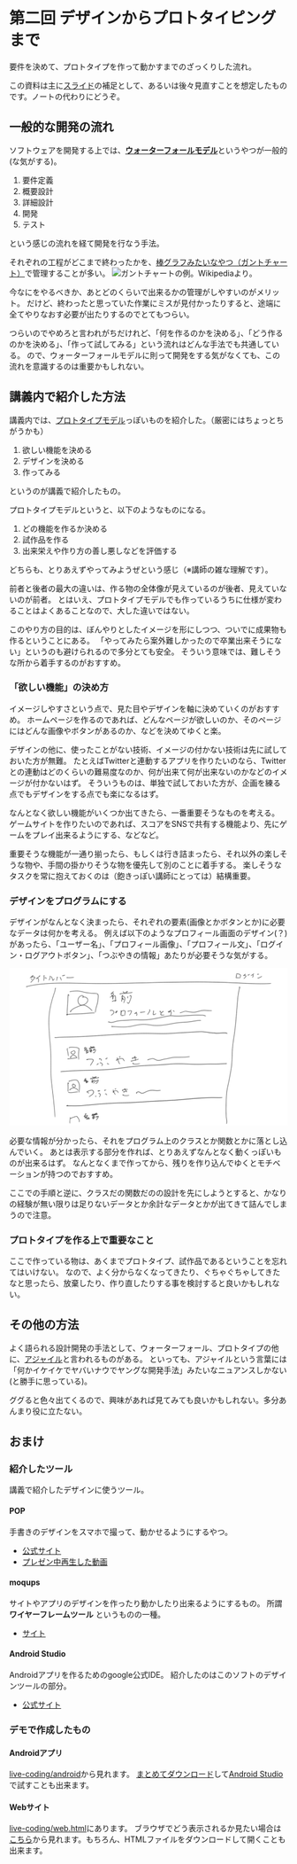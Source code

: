 # 第二回 デザインからプロトタイピングまで

要件を決めて、プロトタイプを作って動かすまでのざっくりした流れ。

この資料は主に[スライド](slide.pdf)の補足として、あるいは後々見直すことを想定したものです。ノートの代わりにどうぞ。

## 一般的な開発の流れ
ソフトウェアを開発する上では、[**ウォーターフォールモデル**](https://ja.wikipedia.org/wiki/%E3%82%A6%E3%82%A9%E3%83%BC%E3%82%BF%E3%83%BC%E3%83%95%E3%82%A9%E3%83%BC%E3%83%AB%E3%83%BB%E3%83%A2%E3%83%87%E3%83%AB)というやつが一般的(な気がする)。

1. 要件定義
2. 概要設計
3. 詳細設計
4. 開発
5. テスト

という感じの流れを経て開発を行なう手法。

それぞれの工程がどこまで終わったかを、[棒グラフみたいなやつ（ガントチャート）](https://ja.wikipedia.org/wiki/%E3%82%AC%E3%83%B3%E3%83%88%E3%83%81%E3%83%A3%E3%83%BC%E3%83%88)で管理することが多い。
![ガントチャートの例。Wikipediaより。](https://upload.wikimedia.org/wikipedia/commons/5/5c/Gantt_it.png)

今なにをやるべきか、あとどのくらいで出来るかの管理がしやすいのがメリット。
だけど、終わったと思っていた作業にミスが見付かったりすると、途端に全てやりなおす必要が出たりするのでとてもつらい。

つらいのでやめろと言われがちだけれど、「何を作るのかを決める」、「どう作るのかを決める」、「作って試してみる」という流れはどんな手法でも共通している。
ので、ウォーターフォールモデルに則って開発をする気がなくても、この流れを意識するのは重要かもしれない。

## 講義内で紹介した方法
講義内では、[プロトタイプモデル](https://www.weblio.jp/content/%E3%83%97%E3%83%AD%E3%83%88%E3%82%BF%E3%82%A4%E3%83%97%E3%83%A2%E3%83%87%E3%83%AB)っぽいものを紹介した。（厳密にはちょっとちがうかも）

1. 欲しい機能を決める
2. デザインを決める
3. 作ってみる

というのが講義で紹介したもの。

プロトタイプモデルというと、以下のようなものになる。

1. どの機能を作るか決める
2. 試作品を作る
3. 出来栄えや作り方の善し悪しなどを評価する

どちらも、とりあえずやってみようぜという感じ（※講師の雑な理解です）。

前者と後者の最大の違いは、作る物の全体像が見えているのが後者、見えていないのが前者。
とはいえ、プロトタイプモデルでも作っているうちに仕様が変わることはよくあることなので、大した違いではない。

このやり方の目的は、ぼんやりとしたイメージを形にしつつ、ついでに成果物も作るということにある。
「やってみたら案外難しかったので卒業出来そうにない」というのも避けられるので多分とても安全。
そういう意味では、難しそうな所から着手するのがおすすめ。

### 「欲しい機能」の決め方
イメージしやすさという点で、見た目やデザインを軸に決めていくのがおすすめ。
ホームページを作るのであれば、どんなページが欲しいのか、そのページにはどんな画像やボタンがあるのか、などを決めてゆくと楽。

デザインの他に、使ったことがない技術、イメージの付かない技術は先に試しておいた方が無難。
たとえばTwitterと連動するアプリを作りたいのなら、Twitterとの連動はどのくらいの難易度なのか、何が出来て何が出来ないのかなどのイメージが付かないはず。
そういうものは、単独で試しておいた方が、企画を練る点でもデザインをする点でも楽になるはず。

なんとなく欲しい機能がいくつか出てきたら、一番重要そうなものを考える。
ゲームサイトを作りたいのであれば、スコアをSNSで共有する機能より、先にゲームをプレイ出来るようにする、などなど。

重要そうな機能が一通り揃ったら、もしくは行き詰まったら、それ以外の楽しそうな物や、手間の掛かりそうな物を優先して別のことに着手する。
楽しそうなタスクを常に抱えておくのは（飽きっぽい講師にとっては）結構重要。

### デザインをプログラムにする
デザインがなんとなく決まったら、それぞれの要素(画像とかボタンとか)に必要なデータは何かを考える。
例えば以下のようなプロフィール画面のデザイン(？)があったら、「ユーザー名」、「プロフィール画像」、「プロフィール文」、「ログイン・ログアウトボタン」、「つぶやきの情報」あたりが必要そうな気がする。

![デザインというか、配置図というか、なんというか](./design.png)

必要な情報が分かったら、それをプログラム上のクラスとか関数とかに落とし込んでいく。
あとは表示する部分を作れば、とりあえずなんとなく動くっぽいものが出来るはず。
なんとなくまで作ってから、残りを作り込んでゆくとモチベーションが持つのでおすすめ。

ここでの手順と逆に、クラスだの関数だのの設計を先にしようとすると、かなりの経験が無い限りは足りないデータとか余計なデータとかが出てきて詰んでしまうので注意。

### プロトタイプを作る上で重要なこと
ここで作っている物は、あくまでプロトタイプ、試作品であるということを忘れてはいけない。
なので、よく分からなくなってきたり、ぐちゃぐちゃしてきたなと思ったら、放棄したり、作り直したりする事を検討すると良いかもしれない。

## その他の方法
よく語られる設計開発の手法として、ウォーターフォール、プロトタイプの他に、[アジャイル](https://ja.wikipedia.org/wiki/%E3%82%A2%E3%82%B8%E3%83%A3%E3%82%A4%E3%83%AB%E3%82%BD%E3%83%95%E3%83%88%E3%82%A6%E3%82%A7%E3%82%A2%E9%96%8B%E7%99%BA)と言われるものがある。
といっても、アジャイルという言葉には「何かイケイケでヤバいナウでヤングな開発手法」みたいなニュアンスしかない(と勝手に思っている)。

ググると色々出てくるので、興味があれば見てみても良いかもしれない。多分あんまり役に立たない。

## おまけ
### 紹介したツール
講義で紹介したデザインに使うツール。

#### POP
手書きのデザインをスマホで撮って、動かせるようにするやつ。

- [公式サイト](https://marvelapp.com/pop/)
- [プレゼン中再生した動画](https://www.youtube.com/watch?v=EGp20lVwUa8)

#### moqups
サイトやアプリのデザインを作ったり動かしたり出来るようにするもの。
所謂 **ワイヤーフレームツール** というものの一種。

- [サイト](https://moqups.com/)

#### Android Studio
Androidアプリを作るためのgoogle公式IDE。
紹介したのはこのソフトのデザインツールの部分。

- [公式サイト](https://developer.android.com/studio/index.html?hl=ja)

### デモで作成したもの
#### Androidアプリ
[live-coding/android](./live-coding/android/)から見れます。
[まとめてダウンロード](https://github.com/macrat/meguro-lab-basic-technical-lecture/archive/master.zip)して[Android Studio](https://developer.android.com/studio/index.html?hl=ja)で試すことも出来ます。

#### Webサイト
[live-coding/web.html](./live-coding/web.html)にあります。
ブラウザでどう表示されるか見たい場合は[こちら](https://cdn.rawgit.com/macrat/meguro-lab-basic-technical-lecture/HEAD/02/live-coding/web.html)から見れます。もちろん、HTMLファイルをダウンロードして開くことも出来ます。

